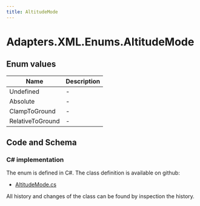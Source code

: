 ```yaml
---
title: AltitudeMode
---
```


# Adapters.XML.Enums.AltitudeMode



## Enum values

| Name            | Description                                                    |
|-----------------|----------------------------------------------------------------|
| Undefined |  -  |
| Absolute |  -  |
| ClampToGround |  -  |
| RelativeToGround |  -  |


## Code and Schema

### C# implementation

The enum is defined in C#. The class definition is available on github:

- [AltitudeMode.cs](https://github.com/BHoM/XML_Toolkit/blob/develop/XML_oM/Enums/AltitudeMode.cs)

All history and changes of the class can be found by inspection the history.
